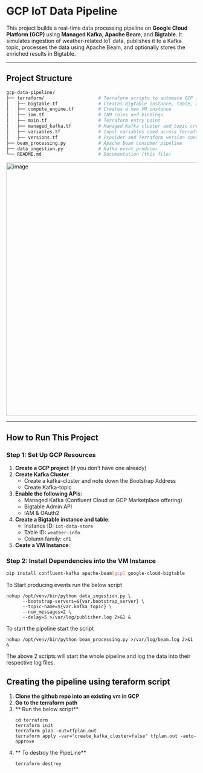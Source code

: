 
# GCP IoT Data Pipeline

This project builds a real-time data processing pipeline on **Google Cloud Platform (GCP)** using **Managed Kafka**, **Apache Beam**, and **Bigtable**. It simulates ingestion of weather-related IoT data, publishes it to a Kafka topic, processes the data using Apache Beam, and optionally stores the enriched results in Bigtable.

---

## Project Structure

```bash
gcp-data-pipeline/
├── terraform/                    # Terraform scripts to automate GCP infra setup
│   ├── bigtable.tf               # Creates Bigtable instance, table, and column family
│   ├── compute_engine.tf         # Creates a new VM instance
│   ├── iam.tf                    # IAM roles and bindings
│   ├── main.tf                   # Terraform entry point
│   ├── managed_kafka.tf          # Managed Kafka cluster and topic creation
│   ├── variables.tf              # Input variables used across Terraform configs
│   ├── versions.tf               # Provider and Terraform version constraints
├── beam_processing.py            # Apache Beam consumer pipeline
├── data_ingestion.py             # Kafka event producer
└── README.md                     # Documentation (this file)
```



<!-- <img width="669" alt="image" src="https://github.com/user-attachments/assets/4048d3d1-00d4-42c7-91a4-8d24f54c07f0" /> -->

<img width="669" alt="image" src="https://github.com/user-attachments/assets/12909296-0cc1-4670-bac8-548cb45c4973" />




---

## How to Run This Project

### Step 1: Set Up GCP Resources

1. **Create a GCP project** (if you don’t have one already)
2.  **Create Kafka Cluster**
    - Create a kafka-cluster and note down the Bootstrap Address
    - Create Kafka-topic  
3. **Enable the following APIs**:
   - Managed Kafka (Confluent Cloud or GCP Marketplace offering)
   - Bigtable Admin API
   - IAM & OAuth2
4. **Create a Bigtable instance and table**:
   - Instance ID: `iot-data-store`
   - Table ID: `weather-info`
   - Column family: `cf1`
5. **Ceate a VM Instance**:
    

### Step 2: Install Dependencies into the VM Instance

``` bash
pip install confluent-kafka apache-beam[gcp] google-cloud-bigtable
```

To Start producing events run the below script

```
nohup /opt/venv/bin/python data_ingestion.py \
      --bootstrap-servers=${var.bootstrap_server} \
      --topic-name=${var.kafka_topic} \
      --num_messages=2 \
      --delay=5 >/var/log/publisher.log 2>&1 &
```

To start the pipeline start the script 
```
nohup /opt/venv/bin/python beam_processing.py >/var/log/beam.log 2>&1 &
```

The above 2 scripts will start the whole pipeline and log the data into their respective log files.




## Creating the pipeline using teraform script

1. **Clone the github repo into an existing vm in GCP**
2. **Go to the terraform path**
3. ** Run the below script**
     ```
     cd terraform
     terraform init
     terraform plan -out=tfplan.out
     terraform apply -var="create_kafka_cluster=false" tfplan.out -auto-approve
     ```
4. ** To destroy the PipeLine**
     ```
     terraform destroy
     ```






